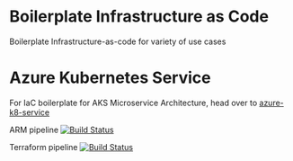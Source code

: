 # Boilerplate Infrastructure as Code
Boilerplate Infrastructure-as-code for variety of use cases


# Azure Kubernetes Service
For IaC boilerplate for AKS Microservice Architecture, head over to [azure-k8-service](./azure-k8-service/README.md)

ARM pipeline [![Build Status](https://dev.azure.com/BU5/IaC-aks-boilerplate/_apis/build/status/aks-infra-release-arm?branchName=master)](https://dev.azure.com/BU5/IaC-aks-boilerplate/_build/latest?definitionId=22&branchName=master)

Terraform pipeline [![Build Status](https://dev.azure.com/BU5/IaC-aks-boilerplate/_apis/build/status/aks-infra-release-terraform?branchName=master)](https://dev.azure.com/BU5/IaC-aks-boilerplate/_build/latest?definitionId=20&branchName=master)